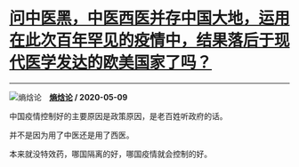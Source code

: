 # [问中医黑，中医西医并存中国大地，运用在此次百年罕见的疫情中，结果落后于现代医学发达的欧美国家了吗？](https://www.zhihu.com/answer/1212219584)

------------------------------------------------------------------------------------------------

![熵焓论](https://pic2.zhimg.com/v2-b3a488e16bb3f8ffbea11a349ef467d8.jpg?source=1940ef5c "熵焓论")&emsp;**[熵焓论](https://www.zhihu.com/people/she-shi-37du-87) / 2020-05-09**

中国疫情控制好的主要原因是政策原因，是老百姓听政府的话。

并不是因为用了中医还是用了西医。

本来就没特效药，哪国隔离的好，哪国疫情就会控制的好。



